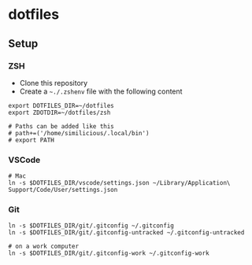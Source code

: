 # dotfiles

## Setup

### ZSH

- Clone this repository
- Create a `~./.zshenv` file with the following content

```
export DOTFILES_DIR=~/dotfiles
export ZDOTDIR=~/dotfiles/zsh

# Paths can be added like this
# path+=('/home/similicious/.local/bin')
# export PATH
```

### VSCode

```
# Mac
ln -s $DOTFILES_DIR/vscode/settings.json ~/Library/Application\ Support/Code/User/settings.json
```

### Git

```
ln -s $DOTFILES_DIR/git/.gitconfig ~/.gitconfig
ln -s $DOTFILES_DIR/git/.gitconfig-untracked ~/.gitconfig-untracked

# on a work computer
ln -s $DOTFILES_DIR/git/.gitconfig-work ~/.gitconfig-work
```
